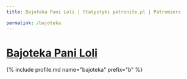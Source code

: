```yaml
---
title: Bajoteka Pani Loli | Statystyki patronite.pl | Patromierz

permalink: /bajoteka
---
```


# [Bajoteka Pani Loli](https://patronite.pl/bajoteka)

{% include profile.md name="bajoteka" prefix="b" %}
